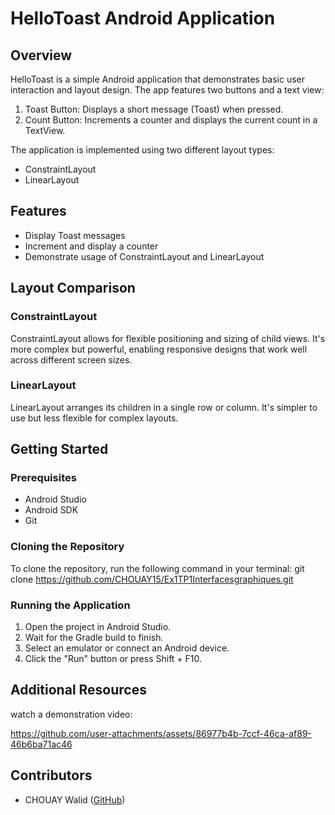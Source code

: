 # HelloToast Android Application

## Overview

HelloToast is a simple Android application that demonstrates basic user interaction and layout design. The app features two buttons and a text view:

1. Toast Button: Displays a short message (Toast) when pressed.
2. Count Button: Increments a counter and displays the current count in a TextView.

The application is implemented using two different layout types:
- ConstraintLayout
- LinearLayout

## Features

- Display Toast messages
- Increment and display a counter
- Demonstrate usage of ConstraintLayout and LinearLayout

## Layout Comparison

### ConstraintLayout

ConstraintLayout allows for flexible positioning and sizing of child views. It's more complex but powerful, enabling responsive designs that work well across different screen sizes.

### LinearLayout

LinearLayout arranges its children in a single row or column. It's simpler to use but less flexible for complex layouts.


## Getting Started

### Prerequisites

- Android Studio
- Android SDK
- Git

### Cloning the Repository

To clone the repository, run the following command in your terminal:
git clone https://github.com/CHOUAY15/Ex1TP1Interfacesgraphiques.git
### Running the Application

1. Open the project in Android Studio.
2. Wait for the Gradle build to finish.
3. Select an emulator or connect an Android device.
4. Click the "Run" button or press Shift + F10.
## Additional Resources

watch a demonstration video:

https://github.com/user-attachments/assets/86977b4b-7ccf-46ca-af89-46b6ba71ac46


## Contributors
- CHOUAY Walid ([GitHub](https://github.com/CHOUAY15))
  


